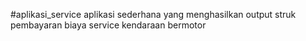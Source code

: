 #aplikasi_service
aplikasi sederhana yang menghasilkan output struk pembayaran biaya service kendaraan bermotor


